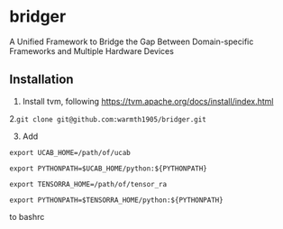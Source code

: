# bridger
A Unified Framework to Bridge the Gap Between Domain-specific Frameworks and Multiple Hardware Devices

## Installation
1. Install tvm, following https://tvm.apache.org/docs/install/index.html

2.`
git clone git@github.com:warmth1905/bridger.git
`

3. Add

`
export UCAB_HOME=/path/of/ucab
`

`
export PYTHONPATH=$UCAB_HOME/python:${PYTHONPATH}
`

`
export TENSORRA_HOME=/path/of/tensor_ra
`

`
export PYTHONPATH=$TENSORRA_HOME/python:${PYTHONPATH}
`

to bashrc
